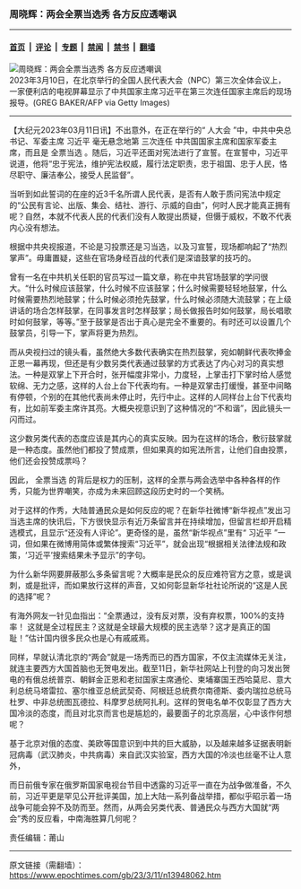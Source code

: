 ### 周晓辉：两会全票当选秀 各方反应透嘲讽

---

#### [首页](../../../..?n13948062) &nbsp;|&nbsp; [评论](../../../../../epoch-comment?n13948062) &nbsp;|&nbsp; [专题](../../../../../epoch-special?n13948062) &nbsp;|&nbsp; [禁闻](../../../../../epoch-news?n13948062) &nbsp;|&nbsp; [禁书](../../../../../books?n13948062) &nbsp;|&nbsp; [翻墙](https://github.com/gfw-breaker/nogfw/blob/master/README.md?n13948062)


<div><img alt="周晓辉：两会全票当选秀 各方反应透嘲讽" class="attachment-djy_600_400 size-djy_600_400 wp-post-image" src="https://i.epochtimes.com/assets/uploads/2023/03/id13947307-GettyImages-1247971283-600x400.jpg"/>
<div class="caption">
 2023年3月10日，在北京举行的全国人民代表大会（NPC）第三次全体会议上，一家便利店的电视屏幕显示了中共国家主席习近平在第三次连任国家主席后的现场报导。(GREG BAKER/AFP via Getty Images)
</div></div><hr/><div class="post_content" id="artbody" itemprop="articleBody">
 <!-- article content begin -->
 <p>
  【大纪元2023年03月11日讯】不出意外，在正在举行的“
  <ok href="https://www.epochtimes.com/gb/tag/%E4%BA%BA%E5%A4%A7%E4%BC%9A.html">
   人大会
  </ok>
  ”中，中共中央总书记、军委主席
  <ok href="https://www.epochtimes.com/gb/tag/%E4%B9%A0%E8%BF%91%E5%B9%B3.html">
   习近平
  </ok>
  毫无悬念地第
  <ok href="https://www.epochtimes.com/gb/tag/%E4%B8%89%E6%AC%A1%E8%BF%9E%E4%BB%BB.html">
   三次连任
  </ok>
  中共国国家主席和国家军委主席，而且是
  <ok href="https://www.epochtimes.com/gb/tag/%E5%85%A8%E7%A5%A8%E5%BD%93%E9%80%89.html">
   全票当选
  </ok>
  。随后，习近平还面对宪法进行了宣誓。在宣誓中，习近平说道，他将“忠于宪法，维护宪法权威，履行法定职责，忠于祖国、忠于人民，恪尽职守、廉洁奉公，接受人民监督”。
 </p>
 <p>
  当听到如此誓词的在座的近3千名所谓人民代表，是否有人敢于质问宪法中规定的“公民有言论、出版、集会、结社、游行、示威的自由”，何时人民才能真正拥有呢？自然，本就不代表人民的代表们没有人敢提出质疑，但慑于威权，不敢不代表内心没有想法。
 </p>
 <p>
  根据中共央视报道，不论是习投票还是习当选，以及习宣誓，现场都响起了“热烈掌声”。毋庸置疑，这些在官场身经百战的代表们是深谙鼓掌的技巧的。
 </p>
 <p>
  曾有一名在中共机关任职的官员写过一篇文章，称在中共官场鼓掌的学问很大。“什么时候应该鼓掌，什么时候不应该鼓掌；什么时候需要轻轻地鼓掌，什么时候需要热烈地鼓掌；什么时候必须抢先鼓掌，什么时候必须随大流鼓掌；在上级讲话的场合怎样鼓掌，在同事发言时怎样鼓掌；局长做报告时如何鼓掌，局长唱歌时如何鼓掌，等等。”至于鼓掌是否出于真心是完全不重要的。有时还可以设置几个鼓掌员，引导一下，掌声将更为热烈。
 </p>
 <p>
  而从央视扫过的镜头看，虽然绝大多数代表确实在热烈鼓掌，宛如朝鲜代表吹捧金正恩一幕再现，但还是有少数另类代表通过鼓掌的方式表达了内心对习的真实想法。一种是双掌上下开合时，张开幅度非常小，力度轻，上掌击打下掌时给人感觉软绵、无力之感，这样的人台上台下代表均有。一种是双掌击打缓慢，甚至中间略有停顿，个别的在其他代表尚未停止时，先行中止。这样的人同样台上台下代表均有，比如前军委主席许其亮。大概央视意识到了这种情况的“不和谐”，因此镜头一闪而过。
 </p>
 <p>
  这少数另类代表的态度应该是其内心的真实反映。因为在这样的场合，敷衍鼓掌就是一种态度。虽然他们都投了赞成票，但如果真的如宪法所言，让他们自由投票，他们还会投赞成票吗？
 </p>
 <p>
  因此，
  <ok href="https://www.epochtimes.com/gb/tag/%E5%85%A8%E7%A5%A8%E5%BD%93%E9%80%89.html">
   全票当选
  </ok>
  的背后是权力的压制，这样的全票与两会选举中各种各样的作秀，只能为世界嘲笑，亦成为未来回顾这段历史时的一个笑柄。
 </p>
 <p>
  对于这样的作秀，大陆普通民众是如何反应的呢？在新华社微博“新华视点”发出习当选主席的快讯后，下方很快显示有近万条留言并在持续增加，但留言栏却开启精选模式，且显示“还没有人评论”。更奇怪的是，虽然“新华视点”里有“
  <ok href="https://www.epochtimes.com/gb/tag/%E4%B9%A0%E8%BF%91%E5%B9%B3.html">
   习近平
  </ok>
  ”一词，但如果在微博用简体或繁体搜索“习近平”，就会出现“根据相关法律法规和政策，‘习近平’搜索结果未予显示”的字句。
 </p>
 <p>
  为什么新华网要屏蔽那么多条留言呢？大概率是民众的反应难符官方之意，或是讽刺，或是批评，而如果放行这样的声音，又如何彰显新华社社论所说的“这是人民的选择”呢？
 </p>
 <p>
  有海外网友一针见血指出：“全票通过，没有反对票，没有弃权票，100%的支持率！ 这就是全过程民主？这就是全球最大规模的民主选举？这才是真正的国耻！”估计国内很多民众也是心有戚戚焉。
 </p>
 <p>
  同样，早就认清北京的“两会”就是一场秀而已的西方国家，不仅主流媒体无关注，就连主要西方大国首脑也无贺电发出。截至11日，新华社网站上刊登的向习发出贺电的有俄总统普京、朝鲜金正恩和老挝国家主席通伦、柬埔寨国王西哈莫尼、意大利总统马塔雷拉、塞尔维亚总统武契奇、阿根廷总统费尔南德斯、委内瑞拉总统马杜罗、中非总统图瓦德拉、科摩罗总统阿扎利。这样的贺电名单不仅彰显了西方大国冷淡的态度，而且对北京而言也是尴尬的，最要面子的北京高层，心中该作何想呢？
 </p>
 <p>
  基于北京对俄的态度、美欧等国意识到中共的巨大威胁，以及越来越多证据表明新冠病毒（武汉肺炎，中共病毒）来自武汉实验室，西方大国的冷淡也丝毫不让人意外，
 </p>
 <p>
  而日前俄专家在俄罗斯国家电视台节目中透露的习近平一直在为战争做准备，不久前，习近平更是罕见公开批评美国，加上大陆一系列备战举措，都似乎昭示着一场战争可能会猝不及防而至。然而，从两会另类代表、普通民众与西方大国就“两会”秀的反应看，中南海胜算几何呢？
 </p>
 <p>
  责任编辑：莆山
 </p>
 <!-- article content end -->
 <div id="below_article_ad">
 </div>
</div>


---

原文链接（需翻墙）：https://www.epochtimes.com/gb/23/3/11/n13948062.htm